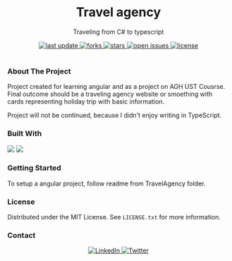 
<div align="center">
  
  <h1> Travel agency </h1>
  <p> Traveling from C# to typescript </p>
  
  <div>
    <a href="">
      <img src="https://img.shields.io/github/last-commit/psp515/TravelAgency" alt="last update" />
    </a>
    <a href="https://github.com/psp515/TravelAgency/network/members">
      <img src="https://img.shields.io/github/forks/psp515/TravelAgency" alt="forks" />
    </a>
    <a href="https://github.com/psp515/TravelAgency/stargazers">
      <img src="https://img.shields.io/github/stars/psp515/TravelAgency" alt="stars" />
    </a>
    <a href="https://github.com/psp515/TravelAgency/issues/">
      <img src="https://img.shields.io/github/issues/psp515/TravelAgency" alt="open issues" />
    </a>
    <a href="https://github.com/psp515/TravelAgency/blob/master/LICENSE">
      <img src="https://img.shields.io/github/license/psp515/TravelAgency" alt="license" />
    </a>
  </div>
</div>  

<br/>

### About The Project

Project created for learning angular and as a project on AGH UST Cousrse.
Final outcome should be a traveling agency website or smoething with cards representing holiday trip with basic information.

Project will not be continued, because I didn't enjoy writing in TypeScript.

### Built With

<div>
  <a>
    <img src="https://img.shields.io/badge/-Angular-FFD64D?logo=angularjs" />
  </a>
  <a>
    <img src="https://img.shields.io/badge/-TypeScript-FFD64D?logo=typescript" />
  </a>
</div>

### Getting Started

To setup a angular project, follow readme from TravelAgency folder.

### License

Distributed under the MIT License. See `LICENSE.txt` for more information.

### Contact

<div align="center">
  <a href="https://www.linkedin.com/in/lukasz-psp515-kolber/">
    <img src="https://img.shields.io/badge/LinkedIn-0077B5?style=for-the-badge&logo=linkedin&logoColor=white" alt="LinkedIn" />
  </a>
  <a href="https://twitter.com/psp515">
    <img src="https://img.shields.io/badge/Twitter-1DA1F2?style=for-the-badge&logo=twitter&logoColor=white" alt="Twitter" />
  </a>
</div>

